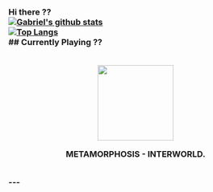 ### Hi there ?? <br>[![Gabriel's github stats](https://github-readme-stats.vercel.app/api?username=gajalves&show_icons=true&theme=dark)](https://github.com/anuraghazra/github-readme-stats)<br>[![Top Langs](https://github-readme-stats.vercel.app/api/top-langs/?username=gajalves&layout=compact&theme=dark)](https://github.com/anuraghazra/github-readme-stats)<br> ## Currently Playing ?? <br><p align="center"><br><img width="150" src="https://i.scdn.co/image/ab67616d0000b273b852a616ae3a49a1f6b0f16e"></p><p align="center"> METAMORPHOSIS - INTERWORLD. </p><br> ---